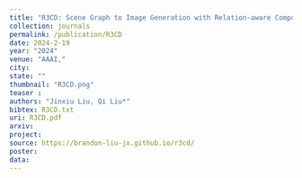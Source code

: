 ```yaml
---
title: "R3CD: Scene Graph to Image Generation with Relation-aware Compositional Contrastive Control Diffusion"
collection: journals
permalink: /publication/R3CD
date: 2024-2-19
year: "2024"
venue: "AAAI,"
city: 
state: ""
thumbnail: "R3CD.png"
teaser : 
authors: "Jinxiu Liu, Qi Liu*"
bibtex: R3CD.txt
uri: R3CD.pdf
arxiv: 
project: 
source: https://brandon-liu-jx.github.io/r3cd/
poster: 
data:
---
```

